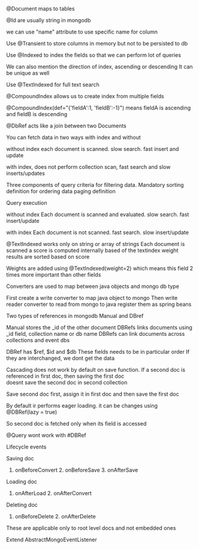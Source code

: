 @Document maps to tables

@Id are usually string in mongodb

we can use "name" attribute to use specific name for column

Use @Transient to store columns in memory but not to be persisted to db

Use @Indexed to index the fields so that we can perform lot of queries

We can also mention the direction of index, ascending or descending
It can be unique as well

Use @TextIndexed for full text search

@CompoundIndex allows us to create index from multiple fields

@CompoundIndex(def="{'fieldA':1, 'fieldB':-1}") means fieldA is ascending and fieldB is descending

@DbRef acts like a join between two Documents


You can fetch data in two ways
with index and without

without index each document is scanned. slow search. fast insert and update


with index, does not perform collection scan, fast search and slow inserts/updates

Three components of query
criteria for filtering data. Mandatory
sorting definition for ordering data
paging definition


Query execution

without index
Each document is scanned and evaluated. slow search. fast insert/update


with index
Each document is not scanned. fast search. slow insert/update



@TextIndexed works only on string or array of strings
Each document is scanned
a score is computed internally based of the textindex weight
results are sorted based on score

Weights are added using
@TextIndexed(weight=2) which means this field 2 times more important than other fields

Converters are used to map between java objects and mongo db type

First create a write converter to map java object to mongo
Then write reader converter to read from mongo to java
register them as spring beans


Two types of references in mongodb
Manual and DBref

Manual stores the _id of the other document
DBRefs links documents using _id field, collection name or db name
DBRefs can link documents across collections and event dbs

DBRef has $ref, $id and $db
These fields needs to be in particular order
If they are interchanged, we dont get the data

Cascading does not work by default on save function.
If a second doc is referenced in first doc, then saving the first doc\
doesnt save the second doc in second collection

Save second doc first, assign it in first doc and then save the first doc

By default ir performs eager loading. it can be changes using\
@DBRef(lazy = true)

So second doc is fetched only when its field is accessed

@Query wont work with #DBRef

Lifecycle events

Saving doc
1. onBeforeConvert 2. onBeforeSave 3. onAfterSave

Loading doc
1. onAfterLoad 2. onAfterConvert

Deleting doc
1. onBeforeDelete 2. onAfterDelete

These are applicable only to root level docs and not embedded ones

Extend AbstractMongoEventListener
